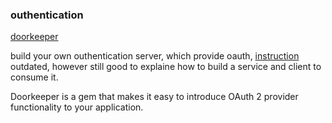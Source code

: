 ### outhentication 



[doorkeeper](https://github.com/applicake/doorkeeper) 

build your own outhentication server, which provide oauth, [instruction](http://railscasts.com/episodes/353-oauth-with-doorkeeper) outdated, however still good to explaine how to build a service and client to consume it.

Doorkeeper is a gem that makes it easy to introduce OAuth 2 provider functionality to your application.
